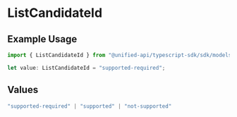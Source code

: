 # ListCandidateId

## Example Usage

```typescript
import { ListCandidateId } from "@unified-api/typescript-sdk/sdk/models/shared";

let value: ListCandidateId = "supported-required";
```

## Values

```typescript
"supported-required" | "supported" | "not-supported"
```